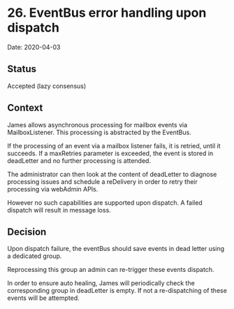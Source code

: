 # 26. EventBus error handling upon dispatch

Date: 2020-04-03

## Status

Accepted (lazy consensus)

## Context

James allows asynchronous processing for mailbox events via MailboxListener. This processing is abstracted by the 
EventBus.

If the processing of an event via a mailbox listener fails, it is retried, until it succeeds. If a maxRetries parameter 
is exceeded, the event is stored in deadLetter and no further processing is attended.

The administrator can then look at the content of deadLetter to diagnose processing issues and schedule a reDelivery in 
order to retry their processing via webAdmin APIs.

However no such capabilities are supported upon dispatch. A failed dispatch will result in message loss.

## Decision

Upon dispatch failure, the eventBus should save events in dead letter using a dedicated group.

Reprocessing this group an admin can re-trigger these events dispatch.

In order to ensure auto healing, James will periodically check the corresponding group in deadLetter is empty. If not a
re-dispatching of these events will be attempted. 